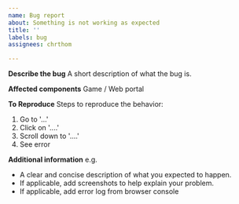 ```yaml
---
name: Bug report
about: Something is not working as expected
title: ''
labels: bug
assignees: chrthom

---
```


**Describe the bug**
A short description of what the bug is.

**Affected components**
Game / Web portal

**To Reproduce**
Steps to reproduce the behavior:
1. Go to '...'
2. Click on '....'
3. Scroll down to '....'
4. See error

**Additional information**
e.g.
- A clear and concise description of what you expected to happen.
- If applicable, add screenshots to help explain your problem.
- If applicable, add error log from browser console
